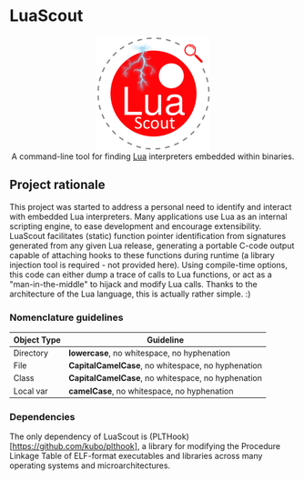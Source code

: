 # LuaScout
<p align="center"><img src="lua_scout.png" alt="LuaScout Logo" width="200"/><br />
  A command-line tool for finding <a href="https://www.lua.org/">Lua</a> interpreters embedded within binaries.</p>

## Project rationale
This project was started to address a personal need to identify and interact with embedded Lua interpreters. Many applications use Lua as an internal scripting engine, to ease development and encourage extensibility. LuaScout facilitates (static) function pointer identification from signatures generated from any given Lua release, generating a portable C-code output capable of attaching hooks to these functions during runtime (a library injection tool is required - not provided here). Using compile-time options, this code can either dump a trace of calls to Lua functions, or act as a "man-in-the-middle" to hijack and modify Lua calls. Thanks to the architecture of the Lua language, this is actually rather simple. :)

### Nomenclature guidelines

| Object Type | Guideline                                           |
| ----------- | -----------------------------------------------     |
| Directory   | **lowercase**, no whitespace, no hyphenation        |
| File        | **CapitalCamelCase**, no whitespace, no hyphenation |
| Class       | **CapitalCamelCase**, no whitespace, no hyphenation |
| Local var   | **camelCase**, no whitespace, no hyphenation        |

### Dependencies
The only dependency of LuaScout is (PLTHook)[https://github.com/kubo/plthook], a library for modifying the Procedure Linkage Table of ELF-format executables and libraries across many operating systems and microarchitectures. 
